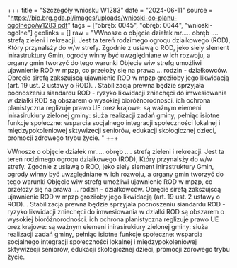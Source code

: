 +++
title = "Szczegóły wniosku W1283"
date = "2024-06-11"
source = "https://bip.brg.gda.pl/images/uploads/wnioski-do-planu-ogolnego/w1283.pdf"
tags = ["obręb: 0045", "obręb: 0044", "wnioski-ogolne"]
geolinks = []
raw = "VWnosze o objęcie działek mr..... obręb .... strefą zieleni i rekreacji. Jest ta tereń rodzimego ogroqu dziaikowego (ROD), Który przynalsży do w/w strefy. Zgodnie z usiawą o ROD, jeko sieiy slement inirastruktury Gmin, ogrody winny być uwzględniane w ich rozwoju, a organy gmin tworzyć do tego warunki Objęcie wiw strefg umożliwi ujawnienie ROD w mpzp, co przełoży się na prawa ... rodzin - działkowców. Obręcie sirefą zakszujscą ujawnienie ROD w mpzp groziłoby jego likwidacją (art. 19 ust. 2 ustawy o ROD). . Stabilizacja prewna będzie sprzyjała pocnoszeniu siandardu ROD - ryzyko likwidacji zniechęci do imwesiowania w działki ROD są obszarem o wysokiej bioróżnorodności. ich ochrona planistyczna reglizuje prawo UE orez krajowe: są ważnym eiemeni inirasirukiury zielonej gminy: siuża realizacji zadań gminy, pełniąc isiotne funkcje społeczne: wsparcia socjalnego integracji społeczności lokalnej i międzypokoleniowej sktywizecji seniorów, edukacji skołogicznej dzieci, promocji zdrowego trybu życie. "
+++

VWnosze o objęcie działek mr..... obręb .... strefą zieleni i rekreacji. Jest ta tereń rodzimego
ogroqu dziaikowego (ROD), Który przynalsży do w/w strefy. Zgodnie z usiawą o ROD, jeko sieiy slement
inirastruktury Gmin, ogrody winny być uwzględniane w ich rozwoju, a organy gmin tworzyć do tego warunki
Objęcie wiw strefg umożliwi ujawnienie ROD w mpzp, co przełoży się na prawa ... rodzin - działkowców.
Obręcie sirefą zakszujscą ujawnienie ROD w mpzp groziłoby jego likwidacją (art. 19 ust. 2 ustawy o ROD). .
Stabilizacja prewna będzie sprzyjała pocnoszeniu siandardu ROD - ryzyko likwidacji zniechęci do
imwesiowania w działki ROD są obszarem o wysokiej bioróżnorodności. ich ochrona planistyczna reglizuje
prawo UE orez krajowe: są ważnym eiemeni inirasirukiury zielonej gminy: siuża realizacji zadań gminy,
pełniąc isiotne funkcje społeczne: wsparcia socjalnego integracji społeczności lokalnej i międzypokoleniowej
sktywizecji seniorów, edukacji skołogicznej dzieci, promocji zdrowego trybu życie.



